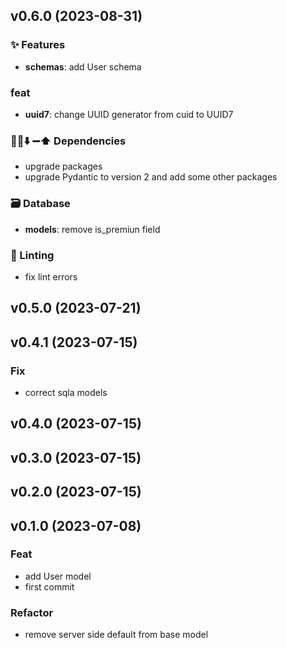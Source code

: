 ## v0.6.0 (2023-08-31)

### ✨ Features

- **schemas**: add User schema

### feat

- **uuid7**: change UUID generator from cuid to UUID7

### 📌➕⬇️ ➖⬆️  Dependencies

- upgrade packages
- upgrade Pydantic to version 2 and add some other packages

### 🗃️ Database

- **models**: remove is_premiun field

### 🚨 Linting

- fix lint errors

## v0.5.0 (2023-07-21)

## v0.4.1 (2023-07-15)

### Fix

- correct sqla models

## v0.4.0 (2023-07-15)

## v0.3.0 (2023-07-15)

## v0.2.0 (2023-07-15)

## v0.1.0 (2023-07-08)

### Feat

- add User model
- first commit

### Refactor

- remove server side default from base model
